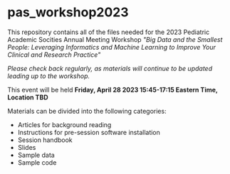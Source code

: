 # pas_workshop2023
This repository contains all of the files needed for the 2023 Pediatric Academic Socities Annual Meeting Workshop
*"Big Data and the Smallest People: Leveraging Informatics and Machine Learning to Improve Your Clinical and Research Practice"*  

*Please check back regularly, as materials will continue to be updated leading up to the workshop.*

This event will be held **Friday, April 28 2023 15:45-17:15 Eastern Time, Location TBD**  

Materials can be divided into the following categories:  
- Articles for background reading  
- Instructions for pre-session software installation  
- Session handbook  
- Slides  
- Sample data  
- Sample code  
